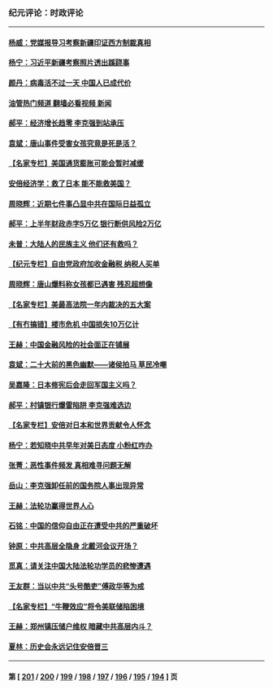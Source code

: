 ### 纪元评论：时政评论
---
#### [杨威：党媒报导习考察新疆印证西方制裁真相](../../pages/nsc1025/n13782105.md?07170330) 
#### [杨宁：习近平新疆考察照片透出蹊跷事](../../pages/nsc1025/n13782102.md?07170330) 
#### [颜丹：病毒活不过一天 中国人已成代价](../../pages/nsc1025/n13782024.md?07170330) 
#### [油管热门频道 翻墙必看视频 新闻](ok?07170330)
#### [郝平：经济增长趋零 李克强到站承压](../../pages/nsc1025/n13781865.md?07170330) 
#### [袁斌：唐山事件受害女孩究竟是死是活？](../../pages/nsc1025/n13782025.md?07170330) 
#### [【名家专栏】美国通货膨胀可能会暂时减缓](../../pages/nsc1025/n13781618.md?07170330) 
#### [安倍经济学：救了日本 能不能救美国？](../../pages/nsc1025/n13781342.md?07170330) 
#### [周晓辉：近期七件事凸显中共在国际日益孤立](../../pages/nsc1025/n13781295.md?07170330) 
#### [郝平：上半年财政赤字5万亿 银行断供风险2万亿](../../pages/nsc1025/n13781023.md?07170330) 
#### [未普：大陆人的民族主义 他们还有救吗？](../../pages/nsc1025/n13780979.md?07170330) 
#### [【纪元专栏】自由党政府加收金融税 纳税人买单](../../pages/nsc1025/n13768680.md?07170330) 
#### [周晓辉：唐山爆料称女孩都已遇害 残忍超想像](../../pages/nsc1025/n13780968.md?07170330) 
#### [【名家专栏】美最高法院一年内裁决的五大案](../../pages/nsc1025/n13780073.md?07170330) 
#### [【有冇搞错】楼市危机 中国损失10万亿计](../../pages/nsc1025/n13780544.md?07170330) 
#### [王赫：中国金融风险的社会面正在铺展](../../pages/nsc1025/n13780626.md?07170330) 
#### [袁斌：二十大前的黑色幽默——诸侯拍马 草民冷嘲](../../pages/nsc1025/n13780606.md?07170330) 
#### [吴嘉隆：日本修宪后会走回军国主义吗？](../../pages/nsc1025/n13780539.md?07170330) 
#### [郝平：村镇银行爆雷陷阱 李克强难选边](../../pages/nsc1025/n13780309.md?07170330) 
#### [【名家专栏】安倍对日本和世界贡献令人怀念](../../pages/nsc1025/n13780071.md?07170330) 
#### [杨宁：若知晓中共早年对美日态度 小粉红咋办](../../pages/nsc1025/n13780228.md?07170330) 
#### [张菁：恶性事件频发 真相难寻问题无解](../../pages/nsc1025/n13780202.md?07170330) 
#### [岳山：李克强卸任前的国务院人事出现异常](../../pages/nsc1025/n13780129.md?07170330) 
#### [王赫：法轮功赢得世界人心](../../pages/nsc1025/n13779779.md?07170330) 
#### [石铭：中国的信仰自由正在遭受中共的严重破坏](../../pages/nsc1025/n13779846.md?07170330) 
#### [钟原：中共高层全隐身 北戴河会议开场？](../../pages/nsc1025/n13779715.md?07170330) 
#### [觅真：请关注中国大陆法轮功学员的悲惨遭遇](../../pages/nsc1025/n13779770.md?07170330) 
#### [王友群：当以中共“头号酷吏”傅政华等为戒](../../pages/nsc1025/n13779377.md?07170330) 
#### [【名家专栏】“牛鞭效应”将令美联储陷困境](../../pages/nsc1025/n13779220.md?07170330) 
#### [王赫：郑州镇压储户维权 暗藏中共高层内斗？](../../pages/nsc1025/n13778869.md?07170330) 
#### [夏林：历史会永远记住安倍晋三](../../pages/nsc1025/n13779359.md?07170330) 

---
#### 第 [ [201](./201.md?07170330) / [200](./200.md?07170330) / [199](./199.md?07170330) / [198](./198.md?07170330) / [197](./197.md?07170330) / [196](./196.md?07170330) / [195](./195.md?07170330) / [194](./194.md?07170330) ] 页
